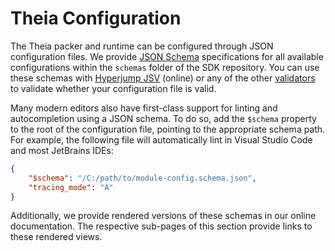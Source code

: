 # Theia Configuration

The Theia packer and runtime can be configured through JSON configuration files. We provide [JSON Schema](https://json-schema.org/) specifications for all available configurations within the `schemas` folder of the SDK repository. You can use these schemas with [Hyperjump JSV](https://json-schema.hyperjump.io/) (online) or any of the other [validators](https://json-schema.org/implementations.html#validators) to validate whether your configuration file is valid.

Many modern editors also have first-class support for linting and autocompletion using a JSON schema. To do so, add the `$schema` property to the root of the configuration file, pointing to the appropriate schema path. For example, the following file will automatically lint in Visual Studio Code and most JetBrains IDEs:

```json
{
    "$schema": "/C:/path/to/module-config.schema.json",
    "tracing_mode": "A"
}
```

Additionally, we provide rendered versions of these schemas in our online documentation. The respective sub-pages of this section provide links to these rendered views.
